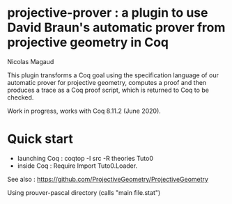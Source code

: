 # projective-prover : a plugin to use David Braun's automatic prover from projective geometry in Coq

Nicolas Magaud

This plugin transforms a Coq goal using the specification language of our automatic prover for projective geometry, computes a proof and then produces a trace as a Coq proof script, which is returned to Coq to be checked.

Work in progress, works with Coq 8.11.2 (June 2020).

# Quick start
- launching Coq : coqtop -I src -R theories Tuto0
- inside Coq : Require Import Tuto0.Loader.

See also : https://github.com/ProjectiveGeometry/ProjectiveGeometry

Using prouver-pascal directory (calls "main file.stat")